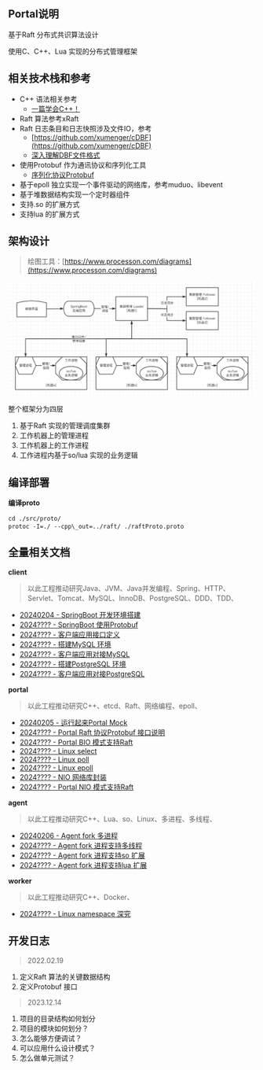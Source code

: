 ## Portal说明

基于Raft 分布式共识算法设计

使用C、C++、Lua 实现的分布式管理框架

## 相关技术栈和参考

* C++ 语法相关参考
    * [一篇学会C++！](http://www.xumenger.com/cpp-one-paper-20171230/)
* Raft 算法参考xRaft
* Raft 日志条目和日志快照涉及文件IO，参考
    * [https://github.com/xumenger/cDBF](https://github.com/xumenger/cDBF)
    * [深入理解DBF文件格式](http://www.xumenger.com/dbf-20160703/)
* 使用Protobuf 作为通讯协议和序列化工具
    * [序列化协议Protobuf](http://www.xumenger.com/protobuf-20190525/)
* 基于epoll 独立实现一个事件驱动的网络库，参考muduo、libevent
* 基于堆数据结构实现一个定时器组件
* 支持.so 的扩展方式
* 支持lua 的扩展方式


## 架构设计

>绘图工具：[https://www.processon.com/diagrams](https://www.processon.com/diagrams)

![](./img/01.png)

整个框架分为四层

1. 基于Raft 实现的管理调度集群
2. 工作机器上的管理进程
3. 工作机器上的工作进程
4. 工作进程内基于so/lua 实现的业务逻辑

## 编译部署

**编译proto**

```shell
cd ./src/proto/
protoc -I=./ --cpp\_out=../raft/ ./raftProto.proto
```


## 全量相关文档

**client**

>以此工程推动研究Java、JVM、Java并发编程、Spring、HTTP、Servlet、Tomcat、MySQL、InnoDB、PostgreSQL、DDD、TDD、

* [20240204 - SpringBoot 开发环境搭建]()
* [2024???? - SpringBoot 使用Protobuf]()
* [2024???? - 客户端应用接口定义]()
* [2024???? - 搭建MySQL 环境]()
* [2024???? - 客户端应用对接MySQL]()
* [2024???? - 搭建PostgreSQL 环境]()
* [2024???? - 客户端应用对接PostgreSQL]()

**portal**

>以此工程推动研究C++、etcd、Raft、网络编程、epoll、

* [20240205 - 运行起来Portal Mock]()
* [2024???? - Portal Raft 协议Protobuf 接口说明]()
* [2024???? - Portal BIO 模式支持Raft]()
* [2024???? - Linux select]()
* [2024???? - Linux poll]()
* [2024???? - Linux epoll]()
* [2024???? - NIO 网络库封装]()
* [2024???? - Portal NIO 模式支持Raft]()

**agent**

>以此工程推动研究C++、Lua、so、Linux、多进程、多线程、

* [20240206 - Agent fork 多进程]()
* [2024???? - Agent fork 进程支持多线程]()
* [2024???? - Agent fork 进程支持so 扩展]()
* [2024???? - Agent fork 进程支持lua 扩展]()

**worker**

>以此工程推动研究C++、Docker、

* [2024???? - Linux namespace 深究]()


## 开发日志

>2022.02.19

1. 定义Raft 算法的关键数据结构
2. 定义Protobuf 接口

>2023.12.14

1. 项目的目录结构如何划分
2. 项目的模块如何划分？
3. 怎么能够方便调试？
4. 可以应用什么设计模式？
5. 怎么做单元测试？

